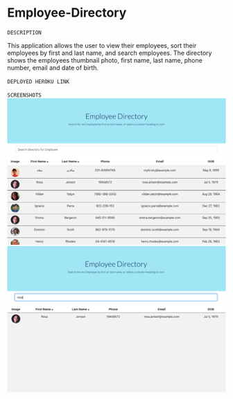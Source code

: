 # Employee-Directory

`` DESCRIPTION ``

This application allows the user to view their employees, sort their employees by first and last name, and search employees. The directory shows the employees thumbnail photo, first name, last name, phone number, email and date of birth. 


`` DEPLOYED HEROKU LINK ``




`` SCREENSHOTS ``
![Screenshot](/assets/SS1.png?raw=true)
![Screenshot](/assets/SS2.png?raw=true)